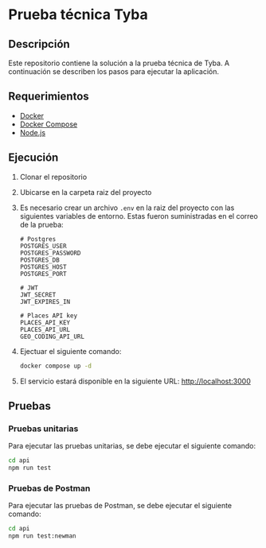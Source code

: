 # Prueba técnica Tyba

## Descripción

Este repositorio contiene la solución a la prueba técnica de Tyba. A continuación se describen los pasos para ejecutar la aplicación.

## Requerimientos

- [Docker](https://docs.docker.com/get-docker/)
- [Docker Compose](https://docs.docker.com/compose/install/)
- [Node.js](https://nodejs.org/en/download/)

## Ejecución

1. Clonar el repositorio
2. Ubicarse en la carpeta raiz del proyecto
3. Es necesario crear un archivo `.env` en la raiz del proyecto con las siguientes variables de entorno. Estas fueron suministradas en el correo de la prueba:

    ```env
    # Postgres
    POSTGRES_USER
    POSTGRES_PASSWORD
    POSTGRES_DB
    POSTGRES_HOST
    POSTGRES_PORT

    # JWT
    JWT_SECRET
    JWT_EXPIRES_IN

    # Places API key
    PLACES_API_KEY
    PLACES_API_URL
    GEO_CODING_API_URL
    ```

4. Ejectuar el siguiente comando:

    ```bash
    docker compose up -d
    ```

5. El servicio estará disponible en la siguiente URL: [http://localhost:3000](http://localhost:3000)

## Pruebas

### Pruebas unitarias

Para ejecutar las pruebas unitarias, se debe ejecutar el siguiente comando:

```bash
cd api
npm run test
```

### Pruebas de Postman

Para ejecutar las pruebas de Postman, se debe ejecutar el siguiente comando:

```bash
cd api
npm run test:newman
```
